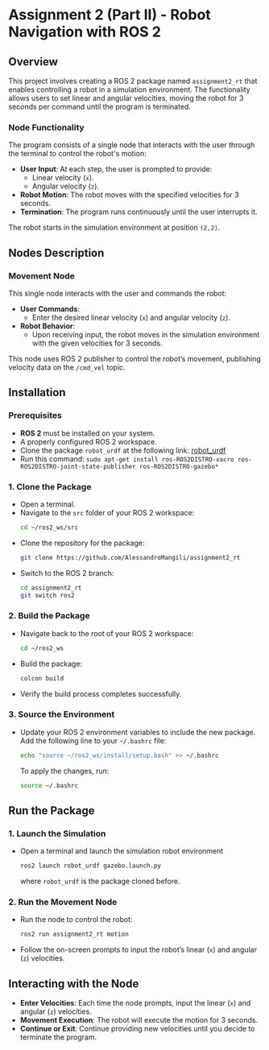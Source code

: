# Assignment 2 (Part II) - Robot Navigation with ROS 2

## Overview
This project involves creating a ROS 2 package named `assignment2_rt` that enables controlling a robot in a simulation environment. The functionality allows users to set linear and angular velocities, moving the robot for 3 seconds per command until the program is terminated.

### Node Functionality
The program consists of a single node that interacts with the user through the terminal to control the robot's motion:
- **User Input**: At each step, the user is prompted to provide:
  - Linear velocity (`x`).
  - Angular velocity (`z`).
- **Robot Motion**: The robot moves with the specified velocities for 3 seconds.
- **Termination**: The program runs continuously until the user interrupts it.

The robot starts in the simulation environment at position `(2,2)`.

## Nodes Description

### Movement Node
This single node interacts with the user and commands the robot:
- **User Commands**:
  - Enter the desired linear velocity (`x`) and angular velocity (`z`).
- **Robot Behavior**:
  - Upon receiving input, the robot moves in the simulation environment with the given velocities for 3 seconds.

This node uses ROS 2 publisher to control the robot’s movement, publishing velocity data on the `/cmd_vel` topic.

## Installation

### Prerequisites
- **ROS 2** must be installed on your system.
- A properly configured ROS 2 workspace.
- Clone the package `robot_urdf` at the following link: [robot_urdf](https://github.com/CarmineD8/robot_urdf)
- Run this command: `sudo apt-get install ros-ROS2DISTRO-xacro ros-ROS2DISTRO-joint-state-publisher ros-ROS2DISTRO-gazebo*`

### 1. Clone the Package
- Open a terminal.
- Navigate to the `src` folder of your ROS 2 workspace:
  ```bash
  cd ~/ros2_ws/src
  ```
- Clone the repository for the package:
  ```bash
  git clone https://github.com/AlessandroMangili/assignment2_rt
  ```
- Switch to the ROS 2 branch:
  ```bash
  cd assignment2_rt
  git switch ros2
  ```

### 2. Build the Package
- Navigate back to the root of your ROS 2 workspace:
  ```bash
  cd ~/ros2_ws
  ```
- Build the package:
  ```bash
  colcon build
  ```
- Verify the build process completes successfully.

### 3. Source the Environment
- Update your ROS 2 environment variables to include the new package. Add the following line to your `~/.bashrc` file:
  ```bash
  echo "source ~/ros2_ws/install/setup.bash" >> ~/.bashrc
  ```
  To apply the changes, run:
  ```bash
  source ~/.bashrc
  ```

## Run the Package

### 1. Launch the Simulation
- Open a terminal and launch the simulation robot environment
  ```bash
  ros2 launch robot_urdf gazebo.launch.py
  ```
  where `robot_urdf` is the package cloned before.

### 2. Run the Movement Node
- Run the node to control the robot:
  ```bash
  ros2 run assignment2_rt motion
  ```
- Follow the on-screen prompts to input the robot’s linear (`x`) and angular (`z`) velocities.

## Interacting with the Node

- **Enter Velocities**: Each time the node prompts, input the linear (`x`) and angular (`z`) velocities.
- **Movement Execution**: The robot will execute the motion for 3 seconds.
- **Continue or Exit**: Continue providing new velocities until you decide to terminate the program.
